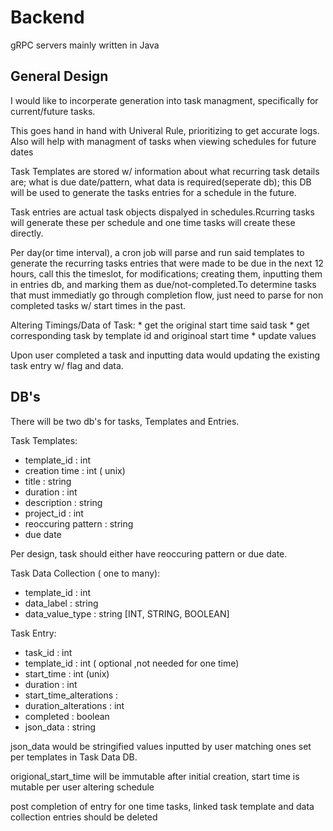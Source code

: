 # Backend

gRPC servers mainly written in Java

## General Design

I would like to incorperate generation into task managment, specifically for current/future tasks.

This goes hand in hand with Univeral Rule, prioritizing to get accurate logs. Also will help with managment of tasks when viewing schedules for future dates

Task Templates are stored w/ information about what recurring task details are; what is due date/pattern, what data is required(seperate db); this DB will be used to generate the tasks entries for a schedule in the future. 

Task entries are actual task objects dispalyed in schedules.Rcurring tasks will generate these per schedule and one time tasks will create these directly. 

Per day(or time interval), a cron job will parse and run said templates to generate the recurring tasks entries that were made to be due in the next 12 hours, call this the timeslot, for modifications; creating them, inputting them in entries db, and marking them as due/not-completed.To determine tasks that must immediatly go through completion flow, just need to parse for non completed tasks w/ start times in the past.


Altering Timings/Data of Task:
    * get the original start time said task 
    * get corresponding task by template id and originoal start time
    * update values

Upon user completed a task and inputting data would updating the existing task entry w/ flag and data. 


## DB's

There will be two db's for tasks, Templates and Entries. 

Task Templates: 
- template_id : int
- creation time : int ( unix)
- title : string
- duration : int
- description : string
- project_id : int
- reoccuring pattern : string 
- due date

Per design, task should either have reoccuring pattern or due date. 

Task Data Collection ( one to many): 
- template_id : int
- data_label : string
- data_value_type : string [INT, STRING, BOOLEAN]

Task Entry: 
- task_id : int
- template_id : int ( optional ,not needed for one time)
- start_time : int (unix)
- duration : int
- start_time_alterations :
- duration_alterations : int
- completed : boolean
- json_data : string

json_data would be stringified values inputted by user matching ones set per templates in Task Data DB.

origional_start_time will be immutable after initial creation, start time is mutable per user altering schedule


post completion of entry for one time tasks, linked task template and data collection entries should be deleted 





